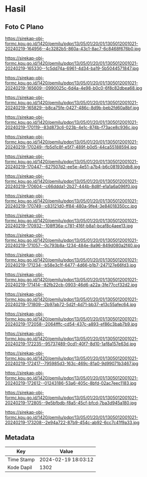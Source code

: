 # Hasil

## Foto C Plano

https://sirekap-obj-formc.kpu.go.id/1420/pemilu/pdpr/13/05/01/20/01/1305012001021-20240219-164956--4c3282b5-860a-43c1-8ac7-6c8468f676b0.jpg

https://sirekap-obj-formc.kpu.go.id/1420/pemilu/pdpr/13/05/01/20/01/1305012001021-20240219-165330--1c5dd74a-6961-4d34-ba19-5b5044571847.jpg

https://sirekap-obj-formc.kpu.go.id/1420/pemilu/pdpr/13/05/01/20/01/1305012001021-20240219-165609--0990025c-6d4a-4e98-b0c0-6f8c82dbea68.jpg

https://sirekap-obj-formc.kpu.go.id/1420/pemilu/pdpr/13/05/01/20/01/1305012001021-20240219-165829--b8ca75fe-0427-486c-8d9b-beb2fd60a8bf.jpg

https://sirekap-obj-formc.kpu.go.id/1420/pemilu/pdpr/13/05/01/20/01/1305012001021-20240219-170119--83d873c6-023b-4e1c-874b-f73ace8c936c.jpg

https://sirekap-obj-formc.kpu.go.id/1420/pemilu/pdpr/13/05/01/20/01/1305012001021-20240219-170249--fb5d1c8f-e5f7-489f-b0d5-44ca55188594.jpg

https://sirekap-obj-formc.kpu.go.id/1420/pemilu/pdpr/13/05/01/20/01/1305012001021-20240219-170447--627507d2-ee5e-4e51-a7b4-b6c081930db8.jpg

https://sirekap-obj-formc.kpu.go.id/1420/pemilu/pdpr/13/05/01/20/01/1305012001021-20240219-170604--c66ddda1-2b27-444b-8d8f-e1a1a6a096f0.jpg

https://sirekap-obj-formc.kpu.go.id/1420/pemilu/pdpr/13/05/01/20/01/1305012001021-20240219-170749--c83121d0-ff84-480a-9fe4-3e84018350cc.jpg

https://sirekap-obj-formc.kpu.go.id/1420/pemilu/pdpr/13/05/01/20/01/1305012001021-20240219-170932--108ff36a-c781-416f-b8a1-bcaf8c4aee13.jpg

https://sirekap-obj-formc.kpu.go.id/1420/pemilu/pdpr/13/05/01/20/01/1305012001021-20240219-171057--0c793b8a-1234-484e-8a96-849d080a2f40.jpg

https://sirekap-obj-formc.kpu.go.id/1420/pemilu/pdpr/13/05/01/20/01/1305012001021-20240219-171234--b58e3c1f-6477-4d66-b1b7-247127e66fd3.jpg

https://sirekap-obj-formc.kpu.go.id/1420/pemilu/pdpr/13/05/01/20/01/1305012001021-20240219-171414--82fb22cb-0903-46d6-a22a-3fe77ccf32d2.jpg

https://sirekap-obj-formc.kpu.go.id/1420/pemilu/pdpr/13/05/01/20/01/1305012001021-20240219-171809--2b97ab72-5d2f-4d71-bb37-e13c55afec64.jpg

https://sirekap-obj-formc.kpu.go.id/1420/pemilu/pdpr/13/05/01/20/01/1305012001021-20240219-172058--2064fffc-cd54-437c-a893-ef86c3bab7b9.jpg

https://sirekap-obj-formc.kpu.go.id/1420/pemilu/pdpr/13/05/01/20/01/1305012001021-20240219-172235--95737489-0cd1-40f7-8d10-1af8a157e63d.jpg

https://sirekap-obj-formc.kpu.go.id/1420/pemilu/pdpr/13/05/01/20/01/1305012001021-20240219-172417--795985d3-163c-469c-81a0-9d99071b3467.jpg

https://sirekap-obj-formc.kpu.go.id/1420/pemilu/pdpr/13/05/01/20/01/1305012001021-20240219-172612--01243186-53a6-405c-8bfd-02ac7eec1183.jpg

https://sirekap-obj-formc.kpu.go.id/1420/pemilu/pdpr/13/05/01/20/01/1305012001021-20240219-172805--9e5bfbdb-f8a5-45cf-bfcd-7ba3d945a180.jpg

https://sirekap-obj-formc.kpu.go.id/1420/pemilu/pdpr/13/05/01/20/01/1305012001021-20240219-173208--2e94a722-87b9-454c-ab92-6cc7c41f9a33.jpg


## Metadata

| Key        | Value               |
| ---------- | ------------------- |
| Time Stamp | 2024-02-19 18:03:12 |
| Kode Dapil | 1302                |



